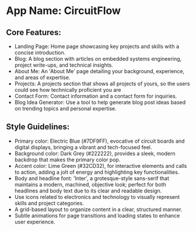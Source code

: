 # **App Name**: CircuitFlow

## Core Features:

- Landing Page: Home page showcasing key projects and skills with a concise introduction.
- Blog: A blog section with articles on embedded systems engineering, project write-ups, and technical insights.
- About Me: An 'About Me' page detailing your background, experience, and areas of expertise.
- Projects: A projects section that shows all projects of yours, so the users could see how technically proficient you are
- Contact Form: Contact information and a contact form for inquiries.
- Blog Idea Generator: Use a tool to help generate blog post ideas based on trending topics and personal expertise.

## Style Guidelines:

- Primary color: Electric Blue (#7DF9FF), evocative of circuit boards and digital displays, bringing a vibrant and tech-focused feel.
- Background color: Dark Grey (#222222), provides a sleek, modern backdrop that makes the primary color pop.
- Accent color: Lime Green (#32CD32), for interactive elements and calls to action, adding a jolt of energy and highlighting key functionalities.
- Body and headline font: 'Inter', a grotesque-style sans-serif that maintains a modern, machined, objective look; perfect for both headlines and body text due to its clear and readable design.
- Use icons related to electronics and technology to visually represent skills and project categories.
- A grid-based layout to organize content in a clear, structured manner.
- Subtle animations for page transitions and loading states to enhance user experience.